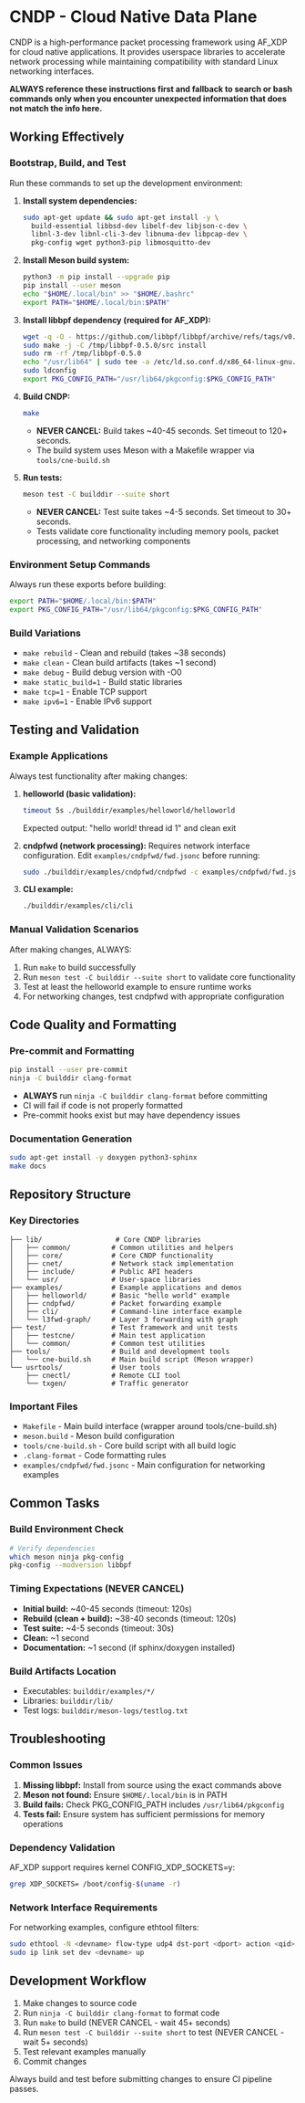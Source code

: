 # CNDP - Cloud Native Data Plane
CNDP is a high-performance packet processing framework using AF_XDP for cloud native applications. It provides userspace libraries to accelerate network processing while maintaining compatibility with standard Linux networking interfaces.

**ALWAYS reference these instructions first and fallback to search or bash commands only when you encounter unexpected information that does not match the info here.**

## Working Effectively

### Bootstrap, Build, and Test
Run these commands to set up the development environment:

1. **Install system dependencies:**
   ```bash
   sudo apt-get update && sudo apt-get install -y \
     build-essential libbsd-dev libelf-dev libjson-c-dev \
     libnl-3-dev libnl-cli-3-dev libnuma-dev libpcap-dev \
     pkg-config wget python3-pip libmosquitto-dev
   ```

2. **Install Meson build system:**
   ```bash
   python3 -m pip install --upgrade pip
   pip install --user meson
   echo "$HOME/.local/bin" >> "$HOME/.bashrc"
   export PATH="$HOME/.local/bin:$PATH"
   ```

3. **Install libbpf dependency (required for AF_XDP):**
   ```bash
   wget -q -O - https://github.com/libbpf/libbpf/archive/refs/tags/v0.5.0.tar.gz | tar -xzC /tmp
   sudo make -j -C /tmp/libbpf-0.5.0/src install
   sudo rm -rf /tmp/libbpf-0.5.0
   echo "/usr/lib64" | sudo tee -a /etc/ld.so.conf.d/x86_64-linux-gnu.conf
   sudo ldconfig
   export PKG_CONFIG_PATH="/usr/lib64/pkgconfig:$PKG_CONFIG_PATH"
   ```

4. **Build CNDP:**
   ```bash
   make
   ```
   - **NEVER CANCEL:** Build takes ~40-45 seconds. Set timeout to 120+ seconds.
   - The build system uses Meson with a Makefile wrapper via `tools/cne-build.sh`

5. **Run tests:**
   ```bash
   meson test -C builddir --suite short
   ```
   - **NEVER CANCEL:** Test suite takes ~4-5 seconds. Set timeout to 30+ seconds.
   - Tests validate core functionality including memory pools, packet processing, and networking components

### Environment Setup Commands
Always run these exports before building:
```bash
export PATH="$HOME/.local/bin:$PATH"
export PKG_CONFIG_PATH="/usr/lib64/pkgconfig:$PKG_CONFIG_PATH"
```

### Build Variations
- `make rebuild` - Clean and rebuild (takes ~38 seconds)
- `make clean` - Clean build artifacts (takes ~1 second)
- `make debug` - Build debug version with -O0
- `make static_build=1` - Build static libraries
- `make tcp=1` - Enable TCP support
- `make ipv6=1` - Enable IPv6 support

## Testing and Validation

### Example Applications
Always test functionality after making changes:

1. **helloworld (basic validation):**
   ```bash
   timeout 5s ./builddir/examples/helloworld/helloworld
   ```
   Expected output: "hello world! thread id 1" and clean exit

2. **cndpfwd (network processing):**
   Requires network interface configuration. Edit `examples/cndpfwd/fwd.jsonc` before running:
   ```bash
   sudo ./builddir/examples/cndpfwd/cndpfwd -c examples/cndpfwd/fwd.jsonc drop
   ```

3. **CLI example:**
   ```bash
   ./builddir/examples/cli/cli
   ```

### Manual Validation Scenarios
After making changes, ALWAYS:
1. Run `make` to build successfully
2. Run `meson test -C builddir --suite short` to validate core functionality
3. Test at least the helloworld example to ensure runtime works
4. For networking changes, test cndpfwd with appropriate configuration

## Code Quality and Formatting

### Pre-commit and Formatting
```bash
pip install --user pre-commit
ninja -C builddir clang-format
```
- **ALWAYS** run `ninja -C builddir clang-format` before committing
- CI will fail if code is not properly formatted
- Pre-commit hooks exist but may have dependency issues

### Documentation Generation
```bash
sudo apt-get install -y doxygen python3-sphinx
make docs
```

## Repository Structure

### Key Directories
```
├── lib/                  # Core CNDP libraries
│   ├── common/          # Common utilities and helpers
│   ├── core/            # Core CNDP functionality
│   ├── cnet/            # Network stack implementation
│   ├── include/         # Public API headers
│   └── usr/             # User-space libraries
├── examples/            # Example applications and demos
│   ├── helloworld/      # Basic "hello world" example
│   ├── cndpfwd/         # Packet forwarding example
│   ├── cli/             # Command-line interface example
│   └── l3fwd-graph/     # Layer 3 forwarding with graph
├── test/                # Test framework and unit tests
│   ├── testcne/         # Main test application
│   └── common/          # Common test utilities
├── tools/               # Build and development tools
│   └── cne-build.sh     # Main build script (Meson wrapper)
└── usrtools/            # User tools
    ├── cnectl/          # Remote CLI tool
    └── txgen/           # Traffic generator
```

### Important Files
- `Makefile` - Main build interface (wrapper around tools/cne-build.sh)
- `meson.build` - Meson build configuration
- `tools/cne-build.sh` - Core build script with all build logic
- `.clang-format` - Code formatting rules
- `examples/cndpfwd/fwd.jsonc` - Main configuration for networking examples

## Common Tasks

### Build Environment Check
```bash
# Verify dependencies
which meson ninja pkg-config
pkg-config --modversion libbpf
```

### Timing Expectations (NEVER CANCEL)
- **Initial build:** ~40-45 seconds (timeout: 120s)
- **Rebuild (clean + build):** ~38-40 seconds (timeout: 120s)
- **Test suite:** ~4-5 seconds (timeout: 30s)
- **Clean:** ~1 second
- **Documentation:** ~1 second (if sphinx/doxygen installed)

### Build Artifacts Location
- Executables: `builddir/examples/*/`
- Libraries: `builddir/lib/`
- Test logs: `builddir/meson-logs/testlog.txt`

## Troubleshooting

### Common Issues
1. **Missing libbpf:** Install from source using the exact commands above
2. **Meson not found:** Ensure `$HOME/.local/bin` is in PATH
3. **Build fails:** Check PKG_CONFIG_PATH includes `/usr/lib64/pkgconfig`
4. **Tests fail:** Ensure system has sufficient permissions for memory operations

### Dependency Validation
AF_XDP support requires kernel CONFIG_XDP_SOCKETS=y:
```bash
grep XDP_SOCKETS= /boot/config-$(uname -r)
```

### Network Interface Requirements
For networking examples, configure ethtool filters:
```bash
sudo ethtool -N <devname> flow-type udp4 dst-port <dport> action <qid>
sudo ip link set dev <devname> up
```

## Development Workflow
1. Make changes to source code
2. Run `ninja -C builddir clang-format` to format code
3. Run `make` to build (NEVER CANCEL - wait 45+ seconds)
4. Run `meson test -C builddir --suite short` to test (NEVER CANCEL - wait 5+ seconds)
5. Test relevant examples manually
6. Commit changes

Always build and test before submitting changes to ensure CI pipeline passes.
